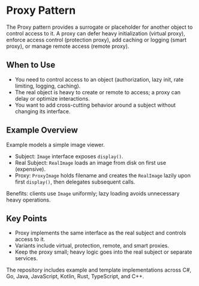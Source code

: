  # Proxy Pattern

 The Proxy pattern provides a surrogate or placeholder for another object to control access to it. A proxy can defer heavy initialization (virtual proxy), enforce access control (protection proxy), add caching or logging (smart proxy), or manage remote access (remote proxy).

 ## When to Use
 - You need to control access to an object (authorization, lazy init, rate limiting, logging, caching).
 - The real object is heavy to create or remote to access; a proxy can delay or optimize interactions.
 - You want to add cross-cutting behavior around a subject without changing its interface.

 ## Example Overview
 Example models a simple image viewer.
 - Subject: `Image` interface exposes `display()`.
 - Real Subject: `RealImage` loads an image from disk on first use (expensive).
 - Proxy: `ProxyImage` holds filename and creates the `RealImage` lazily upon first `display()`, then delegates subsequent calls.

 Benefits: clients use `Image` uniformly; lazy loading avoids unnecessary heavy operations.

 ## Key Points
 - Proxy implements the same interface as the real subject and controls access to it.
 - Variants include virtual, protection, remote, and smart proxies.
 - Keep the proxy small; heavy logic goes into the real subject or separate services.

 The repository includes example and template implementations across C#, Go, Java, JavaScript, Kotlin, Rust, TypeScript, and C++.

